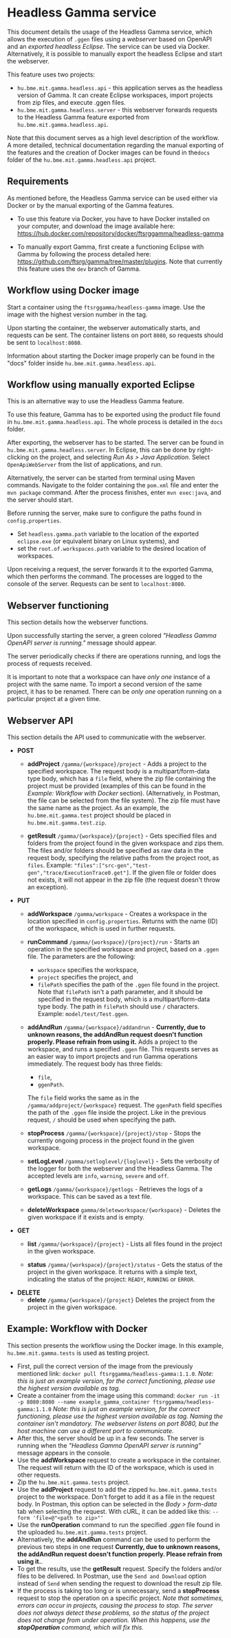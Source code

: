 # Headless Gamma service

This document details the usage of the Headless Gamma service, which allows the execution of `.ggen` files using a _webserver_ based on OpenAPI and an _exported headless Eclipse_. The service can be used via Docker. Alternatively, it is possible to manually export the headless Eclipse and start the webserver.

This feature uses two projects:

 - `hu.bme.mit.gamma.headless.api` - this application serves as the headless version of Gamma. It can create Eclipse workspaces, import projects from zip files, and execute .ggen files.
 - `hu.bme.mit.gamma.headless.server` - this webserver forwards requests to the Headless Gamma feature exported from `hu.bme.mit.gamma.headless.api`.

Note that this document serves as a high level description of the workflow.  A more detailed, technical documentation regarding the manual exporting of the features and the creation of Docker images can be found in the`docs` folder of the `hu.bme.mit.gamma.headless.api` project.

## Requirements

As mentioned before, the Headless Gamma service can be used either via Docker or by the manual exporting of the Gamma features.

- To use this feature via Docker, you have to have Docker installed on your computer, and download the image available here:
https://hub.docker.com/repository/docker/ftsrggamma/headless-gamma

- To manually export Gamma, first create a functioning Eclipse with Gamma by following the process detailed here: https://github.com/ftsrg/gamma/tree/master/plugins. Note that currently this feature uses the `dev` branch of Gamma.

## Workflow using Docker image

Start a container using the `ftsrggamma/headless-gamma` image. Use the image with the highest version number in the tag.

Upon starting the container, the webserver automatically starts, and requests can be sent. The container listens on port `8080`, so requests should be sent to `localhost:8080`.

Information about starting the Docker image properly can be found in the "docs" folder inside `hu.bme.mit.gamma.headless.api`.

## Workflow using manually exported Eclipse

This is an alternative way to use the Headless Gamma feature. 

To use this feature, Gamma has to be exported using the product file found in `hu.bme.mit.gamma.headless.api`. The whole process is detailed in the `docs` folder.

After exporting, the webserver has to be started. The server can be found in `hu.bme.mit.gamma.headless.server`.  In Eclipse, this can be done by right-clicking on the project, and selecting _Run As > Java Application_. Select `OpenApiWebServer` from the list of applications, and run.

Alternatively, the server can be started from terminal using Maven commands. Navigate to the folder containing the `pom.xml` file and enter the `mvn package` command. After the process finishes, enter `mvn exec:java`, and the server should start.

Before running the server, make sure to configure the paths found in `config.properties`.
- Set `headless.gamma.path` variable to the location of the exported `eclipse.exe` (or equivalent binary on Linux systems), and
- set the `root.of.workspaces.path` variable to the desired location of workspaces.

Upon receiving a request, the server forwards it to the exported Gamma, which then performs the command. The processes are logged to the console of the server. Requests can be sent to `localhost:8080`.

 ## Webserver functioning
 This section details how the webserver functions.

Upon successfully starting the server, a green colored _"Headless Gamma OpenAPI server is running."_  message should appear.

The server periodically checks if there are operations running, and logs the process of requests received.

It is important to note that a workspace can have _only one_ instance of a project with the same name. To import a second version of the same project, it has to be renamed. There can be _only one_ operation running on a particular project at a given time.

## Webserver API

This section details the API used to communicatie with the webserver.

  - **POST**
	- **addProject** `/gamma/{workspace}/project` - Adds a project to the specified workspace. The request body is a multipart/form-data type body, which has a `file` field, where the zip file containing the project must be provided (examples of this can be found in the _Example: Workflow with Docker_ section). (Alternatively, in Postman, the file can be selected from the file system). The zip file must have the same name as the project. As an example, the `hu.bme.mit.gamma.test` project should be placed in `hu.bme.mit.gamma.test.zip`.
	
	- **getResult** `/gamma/{workspace}/{project}` - Gets specified files and folders from the project found in the given workspace and zips them. The files and/or folders should be specified as raw data in the request body, specifying the relative paths from the project root, as `files`. Example: `"files":["src-gen","test-gen","trace/ExecutionTrace0.get"]`. If the given file or folder does not exists, it will not appear in the zip file (the request doesn't throw an exception).
  - **PUT**
  	- **addWorkspace** `/gamma/workspace` - Creates a workspace in the location specified in `config.properties`. Returns with the name (ID) of the workspace, which is used in further requests.
	- **runCommand** `/gamma/{workspace}/{project}/run` - Starts an operation in the specified workspace and project, based on a `.ggen` file. The parameters are the following: 
		- `workspace` specifies the workspace,
		- `project` specifies the project, and
		- `filePath` specifies the path of the `.ggen` file found in the project. Note that `filePath` isn't a path parameter, and it should be specified in the request body, which is a multipart/form-data type body. The path in `filePath` should use  `/`  characters. Example: `model/test/Test.ggen`.
	- **addAndRun** `/gamma/{workspace}/addandrun` - **Currently, due to unknown reasons, the addAndRun request doesn't function properly. Please refrain from using it.** Adds a project to the workspace, and runs a specified `.ggen` file. This requests serves as an easier way to import projects and run Gamma operations immediately. The request body has three fields:
		- `file`,
		- `ggenPath`. 
		
		The `file` field works the same as in the `/gamma/addproject/{workspace}` request. The `ggenPath` field specifies the path of the `.ggen` file inside the project. Like in the previous request, `/` should be used when specifying the path.
	 - **stopProcess** `/gamma/{workspace}/{project}/stop` - Stops the currently ongoing process in the project found in the given workspace.
	 - **setLogLevel** `/gamma/setloglevel/{loglevel}` - Sets the verbosity of the logger for both the webserver and the Headless Gamma. The accepted levels are `info`, `warning`, `severe` and `off`.
	 - **getLogs** `/gamma/{workspace}/getlogs` - Retrieves the logs of a workspace. This can be saved as a text file.
	 - **deleteWorkspace** `gamma/deleteworkspace/{workspace}` - Deletes the given workspace if it exists and is empty.
 - **GET**
	- **list** `/gamma/{workspace}/{project}` - Lists all files found in the project in the given workspace.
	
	- **status** `/gamma/{workspace}/{project}/status` -  Gets the status of the project in the given workspace. It returns with a simple text, indicating the status of the project: `READY`, `RUNNING` or `ERROR`.
 - **DELETE**
	- **delete** `/gamma/{workspace}/{project}` Deletes the project from the project in the given workspace.
		
 ## Example: Workflow with Docker
 This section presents the workflow using the Docker image. In this example, `hu.bme.mit.gamma.tests` is used as testing project. 
 
 - First, pull the correct version of the image from the previously mentioned link: `docker pull ftsrggamma/headless-gamma:1.1.0`. _Note: this is just an example version, for the correct functioning, please use the highest version available as tag._
 - Create a container from the image using this command:  `docker run -it -p 8080:8080 --name example_gamma_container ftsrggamma/headless-gamma:1.1.0` _Note: this is just an example version, for the correct functioning, please use the highest version available as tag. Naming the container isn't mandatory. The webserver listens on port 8080, but the host machine can use a different port to communicate._
 - After this, the server should be up in a few seconds. The server is running when the _"Headless Gamma OpenAPI server is running"_ message appears in the console.
 - Use the **addWorkspace** request to create a workspace in the container. The request will return with the ID of the workspace, which is used in other requests.
 - Zip the `hu.bme.mit.gamma.tests` project.
 - Use the **addProject** request to add the zipped `hu.bme.mit.gamma.tests` project to the workspace. Don't forget to add it as a file in the request body. In Postman, this option can be selected in the _Body > form-data_ tab when selecting the request. With cURL, it can be added like this: `--form 'file=@"<path to zip>"'`
 - Use the **runOperation** command to run the specified _.ggen_ file found in the uploaded `hu.bme.mit.gamma.tests` project.
 - Alternatively, the **addAndRun** command can be used to perform the previous two steps in one request  **Currently, due to unknown reasons, the addAndRun request doesn't function properly. Please refrain from using it.**.
 - To get the results, use the **getResult** request. Specify the folders and/or files to be delivered. In Postman, use the `Send and Download` option instead of `Send` when sending the request to download the result zip file.
 - If the process is taking too long or is unnecessary, send a **stopProcess** request to stop the operation on a specific project. *Note that sometimes, errors can occur in projects, causing the process to stop. The server does not always detect these problems, so the status of the project does not change from under operation. When this happens, use the **stopOperation** command, which will fix this.*
